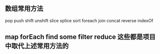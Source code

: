 ## 数组常用方法
pop push shift unshift slice splice sort foreach join concat reverse indexOf
## map forEach find some filter reduce 这些都是项目中取代上述常用方法的
